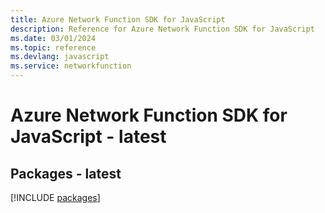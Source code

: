 ```yaml
---
title: Azure Network Function SDK for JavaScript
description: Reference for Azure Network Function SDK for JavaScript
ms.date: 03/01/2024
ms.topic: reference
ms.devlang: javascript
ms.service: networkfunction
---
```

# Azure Network Function SDK for JavaScript - latest
## Packages - latest
[!INCLUDE [packages](network-function-index.md)]
